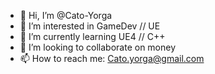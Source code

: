 - 👋 Hi, I’m @Cato-Yorga
- 👀 I’m interested in GameDev // UE
- 🌱 I’m currently learning UE4 // C++
- 💞️ I’m looking to collaborate on money
- 📫 How to reach me:
Cato.yorga@gmail.com

<!---
Cato-Yorga/Cato-Yorga is a ✨ special ✨ repository because its `README.md` (this file) appears on your GitHub profile.
You can click the Preview link to take a look at your changes.
--->
